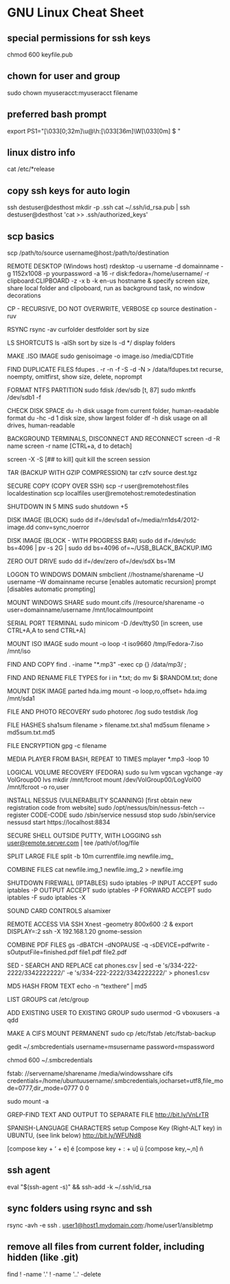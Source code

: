 # GNU Linux Cheat Sheet

## special permissions for ssh keys
chmod 600 keyfile.pub

## chown for user and group
sudo chown myuseracct:myuseracct filename

## preferred bash prompt
export PS1="\[\033[0;32m\]\u@\h:\[\033[36m\]\W\[\033[0m\] \$ "

## linux distro info
cat /etc/*release

## copy ssh keys for auto login
ssh destuser@desthost mkdir -p .ssh
cat ~/.ssh/id_rsa.pub | ssh destuser@desthost 'cat >> .ssh/authorized_keys'

## scp basics
scp /path/to/source username@host:/path/to/destination

REMOTE DESKTOP (Windows host)
rdesktop -u username -d domainname -g 1152x1008 -p yourpassword -a 16 -r disk:fedora=/home/username/ -r clipboard:CLIPBOARD -z -x b -k en-us hostname &
specify screen size, share local folder and clipoboard, run as background task, no window decorations

CP - RECURSIVE, DO NOT OVERWRITE, VERBOSE
cp source destination -ruv

RSYNC
rsync -av curfolder destfolder	sort by size 

LS SHORTCUTS
ls -alSh sort by size 
ls -d */ display folders

MAKE .ISO IMAGE
sudo genisoimage -o image.iso /media/CDTitle

FIND DUPLICATE FILES
fdupes . -r -n -f -S -d -N &gt; /data/fdupes.txt
recurse, noempty, omitfirst, show size, delete, noprompt

FORMAT NTFS PARTITION
sudo fdisk /dev/sdb
	[t, 87]
sudo mkntfs /dev/sdb1 -f

CHECK DISK SPACE
du -h  	disk usage from current folder, human-readable format
du -hc -d 1		disk size, show largest folder
df -h  	disk usage on all drives, human-readable

BACKGROUND TERMINALS, DISCONNECT AND RECONNECT
screen -d -R name
screen -r name
[CTRL+a, d to detach]

screen -X -S [## to kill] quit	kill the screen session

TAR (BACKUP WITH GZIP COMPRESSION)
tar czfv source dest.tgz

SECURE COPY (COPY OVER SSH)
scp -r user@remotehost:files localdestination
scp localfiles user@remotehost:remotedestination

SHUTDOWN IN 5 MINS
sudo shutdown +5

DISK IMAGE (BLOCK)
sudo dd if=/dev/sda1 of=/media/rn1ds4/2012-image.dd conv=sync,noerror

DISK IMAGE (BLOCK - WITH PROGRESS BAR)
sudo dd if=/dev/sdc bs=4096 | pv -s 2G | sudo dd bs=4096 of=~/USB_BLACK_BACKUP.IMG

ZERO OUT DRIVE
sudo dd if=/dev/zero of=/dev/sdX bs=1M

LOGON TO WINDOWS DOMAIN
smbclient //hostname/sharename –U username –W domainname
recurse [enables automatic recursion]
prompt [disables automatic prompting]

MOUNT WINDOWS SHARE
sudo mount.cifs //resource/sharename -o user=domainname/username /mnt/localmountpoint

SERIAL PORT TERMINAL
sudo minicom -D /dev/ttyS0
[in screen, use CTRL+A,A to send CTRL+A]

MOUNT ISO IMAGE
sudo mount -o loop -t iso9660 /tmp/Fedora-7.iso /mnt/iso

FIND AND COPY
find . -iname "*.mp3" -exec cp {} /data/mp3/ \;

FIND AND RENAME FILE TYPES
for i in *.txt; do mv $i $RANDOM.txt; done

MOUNT DISK IMAGE
parted hda.img
mount -o loop,ro,offset=  hda.img /mnt/sda1

FILE AND PHOTO RECOVERY
sudo photorec /log
sudo testdisk /log

FILE HASHES
sha1sum filename &gt; filename.txt.sha1
md5sum filename &gt; md5sum.txt.md5

FILE ENCRYPTION
gpg -c filename

MEDIA PLAYER FROM BASH, REPEAT 10 TIMES
mplayer *.mp3 -loop 10

LOGICAL VOLUME RECOVERY (FEDORA)
sudo su
lvm
vgscan
vgchange -ay VolGroup00
lvs
mkdir /mnt/fcroot
mount /dev/VolGroup00/LogVol00 /mnt/fcroot -o ro,user

INSTALL NESSUS (VULNERABILITY SCANNING)
[first obtain new registration code from website]
sudo /opt/nessus/bin/nessus-fetch --register CODE-CODE
sudo /sbin/service nessusd stop
sudo /sbin/service nessusd start
https://localhost:8834

SECURE SHELL OUTSIDE PUTTY, WITH LOGGING
ssh user@remote.server.com | tee /path/of/log/file

SPLIT LARGE FILE
split -b 10m currentfile.img newfile.img_

COMBINE FILES
cat newfile.img_1 newfile.img_2 &gt; newfile.img

SHUTDOWN FIREWALL (IPTABLES)
sudo iptables -P INPUT ACCEPT
sudo iptables -P OUTPUT ACCEPT
sudo iptables -P FORWARD ACCEPT
sudo iptables -F
sudo iptables -X

SOUND CARD CONTROLS
alsamixer

REMOTE ACCESS VIA SSH
Xnest -geometry 800x600 :2 &
export DISPLAY=:2
ssh -X 192.168.1.20
gnome-session

COMBINE PDF FILES
gs -dBATCH -dNOPAUSE -q -sDEVICE=pdfwrite -sOutputFile=finished.pdf file1.pdf file2.pdf

SED - SEARCH AND REPLACE
cat phones.csv | sed -e 's/334-222-2222/3342222222/' -e 's/334-222-2222/3342222222/' &gt; phones1.csv

MD5 HASH FROM TEXT
echo -n “texthere” | md5

LIST GROUPS
cat /etc/group

ADD EXISTING USER TO EXISTING GROUP
sudo usermod -G vboxusers -a qdd

MAKE A CIFS MOUNT PERMANENT
sudo cp /etc/fstab /etc/fstab-backup

gedit ~/.smbcredentials
username=msusername
password=mspassword

chmod 600 ~/.smbcredentials

fstab:
//servername/sharename /media/windowsshare cifs credentials=/home/ubuntuusername/.smbcredentials,iocharset=utf8,file_mode=0777,dir_mode=0777 0 0

sudo mount -a

GREP-FIND TEXT AND OUTPUT TO SEPARATE FILE
http://bit.ly/VnLrTR

SPANISH-LANGUAGE CHARACTERS
setup Compose Key (Right-ALT key) in UBUNTU, (see link below)
http://bit.ly/WFUNd8

[compose key + ‘ + e]	é
[compose key + : + u]	ü
[compose key,~,n]		ñ


## ssh agent
eval "$(ssh-agent -s)" && ssh-add -k ~/.ssh/id_rsa

## sync folders using rsync and ssh
rsync -avh -e ssh . user1@host1.mydomain.com:/home/user1/ansibletmp

## remove all files from current folder, including hidden (like .git)
find ! -name '.' ! -name '..' -delete